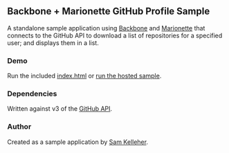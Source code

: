 ## Backbone + Marionette GitHub Profile Sample
A standalone sample application using [Backbone](http://backbonejs.org/) and [Marionette](http://marionettejs.com/) that connects to the GitHub API to download a list of repositories for a specified user; and displays them in a list.

### Demo

Run the included [index.html](index.html) or [run the hosted sample](https://samkelleher.github.io/BackboneGithubSampleApplication).

### Dependencies

Written against v3 of the [GitHub API](https://developer.github.com/v3/).

### Author

Created as a sample application by [Sam Kelleher](https://samkelleher.com/).

